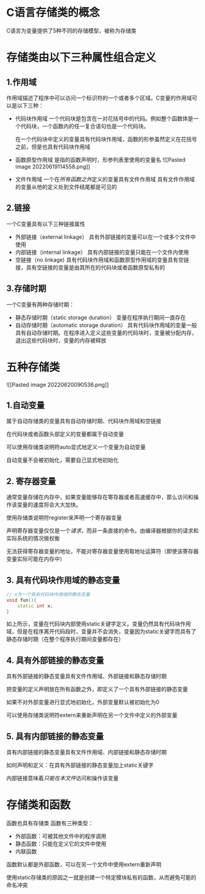 
# C语言存储类的概念
C语言为变量提供了5种不同的存储模型，被称为存储类

# 存储类由以下三种属性组合定义
## 1.作用域
作用域描述了程序中可以访问一个标识符的一个或者多个区域。C变量的作用域可以是以下三种：
- 代码块作用域
	一个代码块是包含在一对花括号中的代码。例如整个函数体是一个代码块，一个函数内的任一复合语句也是一个代码块。
	
	在一个代码块中定义的变量具有代码块作用域，函数的形参虽然定义在花括号之前，但是也具有代码块作用域
	
- 函数原型作用域
是指的函数声明时，形参列表里使用的变量名
![[Pasted image 20220619114558.png]]

- 文件作用域
一个在*所有函数之外*定义的变量具有文件作用域
具有文件作用域的变量从他的定义处到文件结尾都是可见的

## 2.链接
一个C变量具有以下三种链接属性
- 外部链接（external linkage）
	具有外部链接的变量可以在一个或多个文件中使用
- 内部链接（internal linkage）
	具有内部链接的变量只能在一个文件内使用
- 空链接（no linkage)
	具有代码块作用域和函数原型作用域的变量具有空链接，具有空链接的变量是由其所在的代码块或者函数原型私有的
	

## 3.存储时期
一个C变量有两种存储时期：
- 静态存储时期（static storage duration）
	变量在程序执行期间一直存在
- 自动存储时期（automatic storage duration）
	具有代码块作用域的变量一般具有自动存储时期。在程序进入定义这些变量的代码块时，变量被分配内存，退出这些代码块时，变量的内存被释放
	
# 五种存储类
![[Pasted image 20220620090536.png]]
## 1.自动变量
属于自动存储类的变量具有自动存储时期、代码块作用域和空链接

在代码块或者函数头部定义的变量都属于自动变量

可以使用存储类说明符auto显式地定义一个变量为自动变量

自动变量不会被初始化，需要自己显式地初始化

## 2. 寄存器变量
通常变量存储在内存中，如果变量能够存在寄存器或者高速缓存中，那么访问和操作该变量的速度将会大大加快。

使用存储类说明符register来声明一个寄存器变量

声明寄存器变量仅仅是一个*请求*，而非一条直接的命令。由编译器根据你的请求和实际系统的情况做权衡

无法获得寄存器变量的地址，不能对寄存器变量使用取地址运算符（即使该寄存器变量实际可能在内存中）

## 3. 具有代码块作用域的静态变量
```c++
// x为一个具有代码块作用域的静态变量
void fun(){
	static int x;
}
```
如上所示，变量在代码块内部使用static关键字定义。变量仍然具有代码块作用域，但是在程序离开代码段时，变量并不会消失，变量因为static关键字而具有了静态存储时期（在整个程序执行期间变量都存在）

## 4. 具有外部链接的静态变量
具有外部链接的静态变量具有文件作用域、外部链接和静态存储时期

把变量的定义声明放在所有函数之外，即定义了一个具有外部链接的静态变量

如果不对外部变量进行显式地初始化，外部变量默认被初始化为0

可以使用存储类说明符extern来重新声明在另一个文件中定义的外部变量

## 5. 具有内部链接的静态变量
具有内部链接的静态变量具有文件作用域、内部链接和静态存储时期

如何声明和定义：在具有外部链接的静态变量加上static关键字

内部链接意味着*只能在本文件*访问和操作该变量


# 存储类和函数
函数也具有存储类
函数有三种类型：
- 外部函数：可被其他文件中的程序调用
- 静态函数：只能在定义它的文件中使用
- 内联函数

函数默认都是外部函数，可以在另一个文件中使用extern重新声明

使用static存储类的原因之一就是创建一个特定模块私有的函数，从而避免可能的命名冲突

